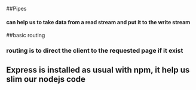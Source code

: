 ##Pipes
#### can help us to take data from a read stream and put it to the write stream

##basic routing
### routing is to direct the client to the requested page if it exist

## Express is installed as usual with npm, it help us slim our nodejs code
